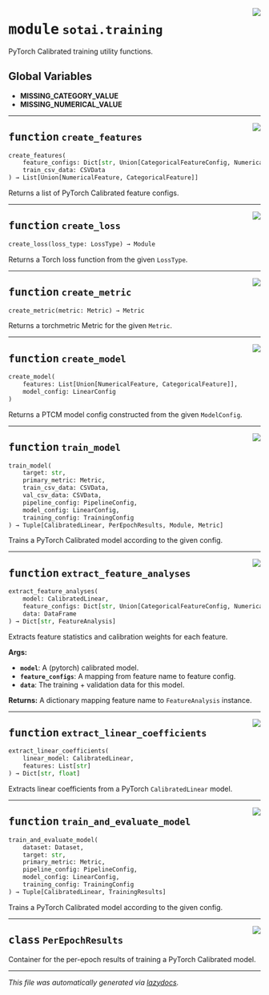 <!-- markdownlint-disable -->

<a href="https://github.com/SOTAI-Labs/sotai/tree/main/sotai/training.py#L0"><img align="right" style="float:right;" src="https://img.shields.io/badge/-source-cccccc?style=flat-square"></a>

# <kbd>module</kbd> `sotai.training`
PyTorch Calibrated training utility functions. 

**Global Variables**
---------------
- **MISSING_CATEGORY_VALUE**
- **MISSING_NUMERICAL_VALUE**

---

<a href="https://github.com/SOTAI-Labs/sotai/tree/main/sotai/training.py#L38"><img align="right" style="float:right;" src="https://img.shields.io/badge/-source-cccccc?style=flat-square"></a>

## <kbd>function</kbd> `create_features`

```python
create_features(
    feature_configs: Dict[str, Union[CategoricalFeatureConfig, NumericalFeatureConfig]],
    train_csv_data: CSVData
) → List[Union[NumericalFeature, CategoricalFeature]]
```

Returns a list of PyTorch Calibrated feature configs. 


---

<a href="https://github.com/SOTAI-Labs/sotai/tree/main/sotai/training.py#L70"><img align="right" style="float:right;" src="https://img.shields.io/badge/-source-cccccc?style=flat-square"></a>

## <kbd>function</kbd> `create_loss`

```python
create_loss(loss_type: LossType) → Module
```

Returns a Torch loss function from the given `LossType`. 


---

<a href="https://github.com/SOTAI-Labs/sotai/tree/main/sotai/training.py#L86"><img align="right" style="float:right;" src="https://img.shields.io/badge/-source-cccccc?style=flat-square"></a>

## <kbd>function</kbd> `create_metric`

```python
create_metric(metric: Metric) → Metric
```

Returns a torchmetric Metric for the given `Metric`. 


---

<a href="https://github.com/SOTAI-Labs/sotai/tree/main/sotai/training.py#L98"><img align="right" style="float:right;" src="https://img.shields.io/badge/-source-cccccc?style=flat-square"></a>

## <kbd>function</kbd> `create_model`

```python
create_model(
    features: List[Union[NumericalFeature, CategoricalFeature]],
    model_config: LinearConfig
)
```

Returns a PTCM model config constructed from the given `ModelConfig`. 


---

<a href="https://github.com/SOTAI-Labs/sotai/tree/main/sotai/training.py#L114"><img align="right" style="float:right;" src="https://img.shields.io/badge/-source-cccccc?style=flat-square"></a>

## <kbd>function</kbd> `train_model`

```python
train_model(
    target: str,
    primary_metric: Metric,
    train_csv_data: CSVData,
    val_csv_data: CSVData,
    pipeline_config: PipelineConfig,
    model_config: LinearConfig,
    training_config: TrainingConfig
) → Tuple[CalibratedLinear, PerEpochResults, Module, Metric]
```

Trains a PyTorch Calibrated model according to the given config. 


---

<a href="https://github.com/SOTAI-Labs/sotai/tree/main/sotai/training.py#L177"><img align="right" style="float:right;" src="https://img.shields.io/badge/-source-cccccc?style=flat-square"></a>

## <kbd>function</kbd> `extract_feature_analyses`

```python
extract_feature_analyses(
    model: CalibratedLinear,
    feature_configs: Dict[str, Union[CategoricalFeatureConfig, NumericalFeatureConfig]],
    data: DataFrame
) → Dict[str, FeatureAnalysis]
```

Extracts feature statistics and calibration weights for each feature. 



**Args:**
 
 - <b>`model`</b>:  A (pytorch) calibrated model. 
 - <b>`feature_configs`</b>:  A mapping from feature name to feature config. 
 - <b>`data`</b>:  The training + validation data for this model. 



**Returns:**
 A dictionary mapping feature name to `FeatureAnalysis` instance. 


---

<a href="https://github.com/SOTAI-Labs/sotai/tree/main/sotai/training.py#L231"><img align="right" style="float:right;" src="https://img.shields.io/badge/-source-cccccc?style=flat-square"></a>

## <kbd>function</kbd> `extract_linear_coefficients`

```python
extract_linear_coefficients(
    linear_model: CalibratedLinear,
    features: List[str]
) → Dict[str, float]
```

Extracts linear coefficients from a PyTorch `CalibratedLinear` model. 


---

<a href="https://github.com/SOTAI-Labs/sotai/tree/main/sotai/training.py#L245"><img align="right" style="float:right;" src="https://img.shields.io/badge/-source-cccccc?style=flat-square"></a>

## <kbd>function</kbd> `train_and_evaluate_model`

```python
train_and_evaluate_model(
    dataset: Dataset,
    target: str,
    primary_metric: Metric,
    pipeline_config: PipelineConfig,
    model_config: LinearConfig,
    training_config: TrainingConfig
) → Tuple[CalibratedLinear, TrainingResults]
```

Trains a PyTorch Calibrated model according to the given config. 


---

<a href="https://github.com/SOTAI-Labs/sotai/tree/main/sotai/training.py#L29"><img align="right" style="float:right;" src="https://img.shields.io/badge/-source-cccccc?style=flat-square"></a>

## <kbd>class</kbd> `PerEpochResults`
Container for the per-epoch results of training a PyTorch Calibrated model. 







---

_This file was automatically generated via [lazydocs](https://github.com/ml-tooling/lazydocs)._

